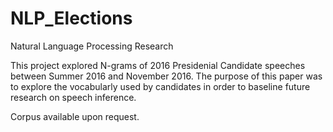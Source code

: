 # NLP_Elections
Natural Language Processing Research

This project explored N-grams of 2016 Presidenial Candidate speeches between Summer 2016 and November 2016.
The purpose of this paper was to explore the vocabularly used by candidates in order to baseline future research on speech inference. 

Corpus available upon request. 
